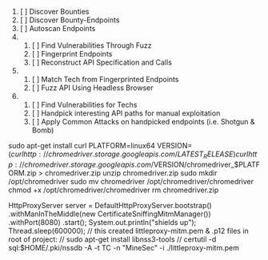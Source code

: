 
1) [ ] Discover Bounties
2) [ ] Discover Bounty-Endpoints
3) [ ] Autoscan Endpoints
4)
    1) [ ] Find Vulnerabilities Through Fuzz
    2) [ ] Fingerprint Endpoints
    3) [ ] Reconstruct API Specification and Calls
5)
    1) [ ] Match Tech from Fingerprinted Endpoints
    2) [ ] Fuzz API Using Headless Browser
6)
    1) [ ] Find Vulnerabilities for Techs
    2) [ ] Handpick interesting API paths for manual exploitation
    3) [ ] Apply Common Attacks on handpicked endpoints (i.e. Shotgun & Bomb)

sudo apt-get install curl
PLATFORM=linux64
VERSION=$(curl http://chromedriver.storage.googleapis.com/LATEST_RELEASE)
curl http://chromedriver.storage.googleapis.com/$VERSION/chromedriver_$PLATFORM.zip > chromedriver.zip
unzip chromedriver.zip
sudo mkdir /opt/chromedriver
sudo mv chromedriver /opt/chromedriver/chromedriver
chmod +x /opt/chromedriver/chromedriver
rm chromedriver.zip

HttpProxyServer server =
        DefaultHttpProxyServer.bootstrap()
                .withManInTheMiddle(new CertificateSniffingMitmManager())
                .withPort(8080)
                .start();
System.out.println("shields up");
Thread.sleep(600000);
// this created littleproxy-mitm.pem & .p12 files in root of project:
// sudo apt-get install libnss3-tools
// certutil -d sql:$HOME/.pki/nssdb -A -t TC -n "MineSec" -i ./littleproxy-mitm.pem
